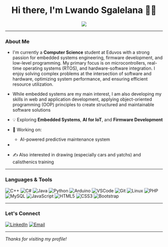 <h1 align="center">Hi there, I'm Lwando Sgalelana 👨‍💻</h1>

<p align="center">
  <img src="https://readme-typing-svg.herokuapp.com/?lines=Computer+Science+Student;Embedded+Systems+Enthusiast;Tech+Enthusiast;Software+Engineering&center=true&width=500&height=45">
</p>

---

### About Me

- I'm currently a **Computer Science** student at Eduvos with a strong passion for embedded systems engineering,
  firmware development, and low-level programming. My primary focus is on microcontrollers, real-time operating systems 
  (RTOS), and hardware-software integration. I enjoy solving complex problems at the intersection of software and hardware,
  optimizing system performance, and ensuring efficient resource utilization.

- While embedded systems are my main interest, I am also developing my skills in web and application development,
  applying object-oriented programming (OOP) principles to create structured and maintainable 
  software solutions
- 💡 Exploring **Embedded Systems**, **AI for IoT**, and **Firmware Development**
- 🔭 Working on:  
  - AI-powered predictive maintenance system  
  <!-- Gesture-controlled mini drone  
  - Smart task manager in C#-->

- <!--🌱 Currently learning:  
  - C/C++ for microcontrollers  
  - Embedded Linux  
  - Real-time systems  
  - UML and system design-->

- ✍️ Also interested in drawing (especially cars and yatchs) and calisthenics training

---

### Languages & Tools

![C++](https://img.shields.io/badge/-C++-00599C?style=flat-square&logo=c%2B%2B)
![C#](https://img.shields.io/badge/-C%23-239120?style=flat-square&logo=c-sharp&logoColor=white)
![Java](https://img.shields.io/badge/-Java-007396?style=flat-square&logo=java)
![Python](https://img.shields.io/badge/-Python-3776AB?style=flat-square&logo=python)
![Arduino](https://img.shields.io/badge/-Arduino-00979D?style=flat-square&logo=arduino)
![VSCode](https://img.shields.io/badge/-VSCode-007ACC?style=flat-square&logo=visual-studio-code)
![Git](https://img.shields.io/badge/-Git-F05032?style=flat-square&logo=git)
![Linux](https://img.shields.io/badge/-Linux-FCC624?style=flat-square&logo=linux)
![PHP](https://img.shields.io/badge/-PHP-777BB4?style=flat-square&logo=php)
![MySQL](https://img.shields.io/badge/-MySQL-4479A1?style=flat-square&logo=mysql)
![JavaScript](https://img.shields.io/badge/-JavaScript-F7DF1E?style=flat-square&logo=javascript&logoColor=black)
![HTML5](https://img.shields.io/badge/-HTML5-E34F26?style=flat-square&logo=html5&logoColor=white)
![CSS3](https://img.shields.io/badge/-CSS3-1572B6?style=flat-square&logo=css3)
![Bootstrap](https://img.shields.io/badge/-Bootstrap-7952B3?style=flat-square&logo=bootstrap)

---

### Let's Connect

[![LinkedIn](https://img.shields.io/badge/-LinkedIn-blue?style=flat-square&logo=linkedin)](https://www.linkedin.com/in/bukho-sgalelana/)
[![Email](https://img.shields.io/badge/-Email-red?style=flat-square&logo=gmail&logoColor=white)](mailto:bukhosgalelana@gmail.com)

---

_Thanks for visiting my profile!_
